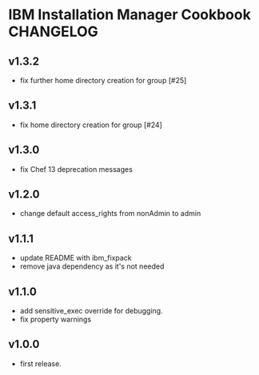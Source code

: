 # IBM Installation Manager Cookbook CHANGELOG

v1.3.2
--------------------

- fix further home directory creation for group [#25]

v1.3.1
--------------------

- fix home directory creation for group [#24]

v1.3.0
--------------------

- fix Chef 13 deprecation messages

v1.2.0
--------------------

- change default access_rights from nonAdmin to admin

v1.1.1
--------------------

- update README with ibm_fixpack
- remove java dependency as it's not needed

v1.1.0
--------------------

- add sensitive_exec override for debugging.
- fix property warnings

v1.0.0
--------------------
- first release.
